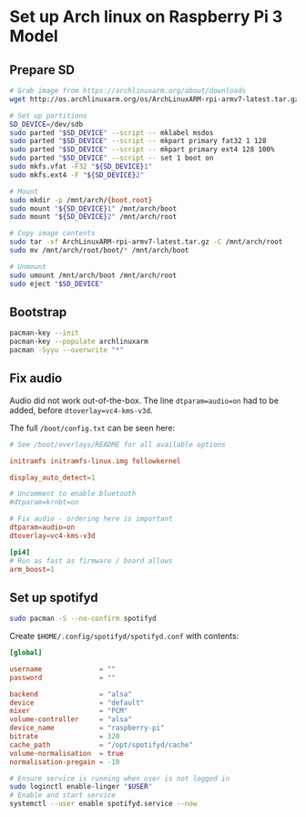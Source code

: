 # Set up Arch linux on Raspberry Pi 3 Model

## Prepare SD

```sh
# Grab image from https://archlinuxarm.org/about/downloads
wget http://os.archlinuxarm.org/os/ArchLinuxARM-rpi-armv7-latest.tar.gz

# Set up partitions
SD_DEVICE=/dev/sdb
sudo parted "$SD_DEVICE" --script -- mklabel msdos
sudo parted "$SD_DEVICE" --script -- mkpart primary fat32 1 128
sudo parted "$SD_DEVICE" --script -- mkpart primary ext4 128 100%
sudo parted "$SD_DEVICE" --script -- set 1 boot on
sudo mkfs.vfat -F32 "${SD_DEVICE}1"
sudo mkfs.ext4 -F "${SD_DEVICE}2"

# Mount
sudo mkdir -p /mnt/arch/{boot,root}
sudo mount "${SD_DEVICE}1" /mnt/arch/boot
sudo mount "${SD_DEVICE}2" /mnt/arch/root

# Copy image contents
sudo tar -xf ArchLinuxARM-rpi-armv7-latest.tar.gz -C /mnt/arch/root
sudo mv /mnt/arch/root/boot/* /mnt/arch/boot

# Unmount
sudo umount /mnt/arch/boot /mnt/arch/root
sudo eject "$SD_DEVICE"
```

## Bootstrap

```sh
pacman-key --init
pacman-key --populate archlinuxarm
pacman -Syyu --overwrite "*"
```

## Fix audio

Audio did not work out-of-the-box.
The line `dtparam=audio=on` had to be added, before `dtoverlay=vc4-kms-v3d`.

The full `/boot/config.txt` can be seen here:

```toml
# See /boot/overlays/README for all available options

initramfs initramfs-linux.img followkernel

display_auto_detect=1

# Uncomment to enable bluetooth
#dtparam=krnbt=on

# Fix audio - ordering here is important
dtparam=audio=on
dtoverlay=vc4-kms-v3d

[pi4]
# Run as fast as firmware / board allows
arm_boost=1
```

## Set up spotifyd

```sh
sudo pacman -S --no-confirm spotifyd
```

Create `$HOME/.config/spotifyd/spotifyd.conf` with contents:

```toml
[global]

username              = ""
password              = ""

backend               = "alsa"
device                = "default"
mixer                 = "PCM"
volume-controller     = "alsa"
device_name           = "raspberry-pi"
bitrate               = 320
cache_path            = "/opt/spotifyd/cache"
volume-normalisation  = true
normalisation-pregain = -10
```

```sh
# Ensure service is running when user is not logged in
sudo loginctl enable-linger "$USER" 
# Enable and start service
systemctl --user enable spotifyd.service --now
```
